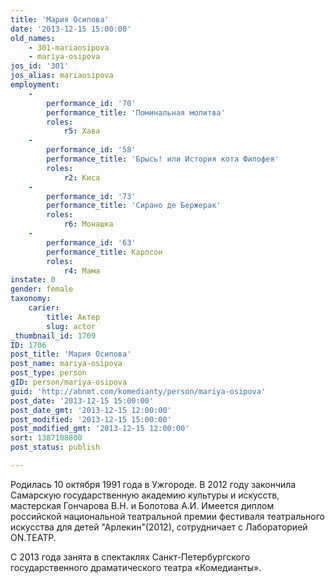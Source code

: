 ```yaml
---
title: 'Мария Осипова'
date: '2013-12-15 15:00:00'
old_names:
    - 301-mariaosipova
    - mariya-osipova
jos_id: '301'
jos_alias: mariaosipova
employment:
    -
        performance_id: '70'
        performance_title: 'Поминальная молитва'
        roles:
            r5: Хава
    -
        performance_id: '58'
        performance_title: 'Брысь! или История кота Филофея'
        roles:
            r2: Киса
    -
        performance_id: '73'
        performance_title: 'Сирано де Бержерак'
        roles:
            r6: Монашка
    -
        performance_id: '63'
        performance_title: Карлсон
        roles:
            r4: Мама
instate: 0
gender: female
taxonomy:
    carier:
        title: Актер
        slug: actor
_thumbnail_id: 1709
ID: 1706
post_title: 'Мария Осипова'
post_name: mariya-osipova
post_type: person
gID: person/mariya-osipova
guid: 'http://abnmt.com/komedianty/person/mariya-osipova'
post_date: '2013-12-15 15:00:00'
post_date_gmt: '2013-12-15 12:00:00'
post_modified: '2013-12-15 15:00:00'
post_modified_gmt: '2013-12-15 12:00:00'
sort: 1387108800
post_status: publish

---
```


Родилась 10 октября 1991 года в Ужгороде. В 2012 году закончила Самарскую государственную академию культуры и искусств, мастерская Гончарова В.Н. и Болотова А.И. Имеется диплом российской национальной театральной премии фестиваля театрального искусства для детей "Арлекин"(2012), сотрудничает с Лабораторией ON.ТЕАТР.


С 2013 года занята в спектаклях Санкт-Петербургского государственного драматического театра «Комедианты».